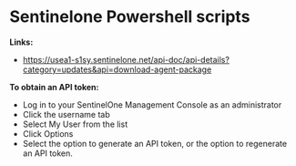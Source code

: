 # Sentinelone Powershell scripts

**Links:**
-	https://usea1-s1sy.sentinelone.net/api-doc/api-details?category=updates&api=download-agent-package

**To obtain an API token:**
- Log in to your SentinelOne Management Console as an administrator
- Click the username tab
- Select My User from the list
- Click Options
- Select the option to generate an API token, or the option to regenerate an API token.
